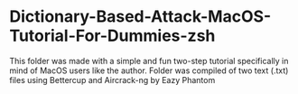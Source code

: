 # Dictionary-Based-Attack-MacOS-Tutorial-For-Dummies-zsh
This folder was made with a simple and fun two-step tutorial specifically in mind of MacOS users like the author. Folder was compiled of two text (.txt) files using Bettercup and Aircrack-ng by Eazy Phantom
